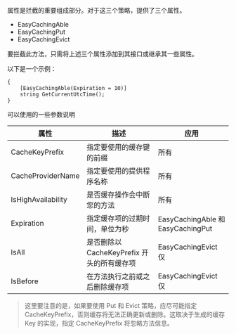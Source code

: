 属性是拦截的重要组成部分。对于这三个策略，提供了三个属性。

- EasyCachingAble
- EasyCachingPut
- EasyCachingEvict

要拦截此方法，只需将上述三个属性添加到其接口或继承其一些属性。

以下是一个示例：

```public interface IDemoService 
{
    [EasyCachingAble(Expiration = 10)]
    string GetCurrentUtcTime();
}
```

可以使用的一些参数说明

| 属性           | 描述                                                  | 应用                              |
| ------------------ | ------------------------------------------------------------ | ---------------------------------- |
| CacheKeyPrefix     | 指定要使用的缓存键的前缀                      | 所有                                |
| CacheProviderName  | 指定要使用的提供程序名称                    | 所有                                |
| IsHighAvailability | 是否缓存操作会中断您的方法             | 所有                                |
| Expiration         | 指定缓存项的过期时间，单位为秒 | EasyCachingAble 和 EasyCachingPut |
| IsAll              | 是否删除以 CacheKeyPrefix 开头的所有缓存项 | EasyCachingEvict 仅              |
| IsBefore           | 在方法执行之前或之后删除缓存项 | EasyCachingEvict 仅              |

> 这里要注意的是，如果要使用 Put 和 Evict 策略，应尽可能指定 CacheKeyPrefix，否则缓存将无法正确更新或删除。这取决于生成的缓存 Key 的实现，指定 CacheKeyPrefix 将忽略方法信息。